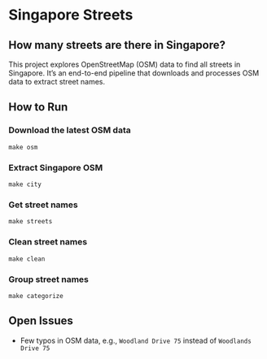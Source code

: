 # Singapore Streets

## How many streets are there in Singapore?

This project explores OpenStreetMap (OSM) data to find all streets in Singapore. It’s an end-to-end pipeline that downloads and processes OSM data to extract street names.

## How to Run

### Download the latest OSM data

```
make osm
```

### Extract Singapore OSM

```
make city
```

### Get street names

```
make streets
```

### Clean street names

```
make clean
```
### Group street names

```
make categorize
```

## Open Issues

- Few typos in OSM data, e.g., `Woodland Drive 75` instead of `Woodlands Drive 75`